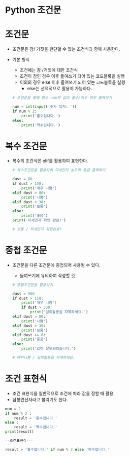 # Python 조건문

# 조건문

- 조건문은 참/ 거짓을 판단할 수 있는 조건식과 함께 사용한다.
- 기본 형식
    - 조건에는 참 /거짓에 대한 조건식
    - 조건이 참인 경우 이후 들여쓰기 되어 있는 코드블록을 실행
    - 이외의 경우 else 이후 들여쓰기 되어 있는 코드블록을 실행
        - else는 선택적으로 활용이 가능하다.
    
    ```python
    # 조건문을 통해 변수 num의 값의 홀수/짝수 여부 출력하기
    
    num = int(input('숫자 입력: '))
    if num % 2: 
        print('홀수입니다.')
    else:
        print('짝수입니다.')
    ```
    

# 복수 조건문

- 복수의 조건식은 elif를 활용하여 표현한다.
    
    ```python
    # 복수조건문을 활용하여 미세먼지 농도의 등급 출력하기
    
    dust = 80
    if dust > 150:
        print('매우 나쁨')
    elif dust > 80:
        print('나쁨')
    elif dust > 30:
        print('보통')
    else:
        print('좋음')
    print('미세먼지 확인 완료!')
    
    # 보통 / 미세먼지 확인완료!
    ```
    

# 중첩 조건문

- 조건문을 다른 조건문에 중첩되어 사용될 수 있다.
    - 들여쓰기에 유의하여 작성할 것
    
    ```python
    # 중첩조건문을 활용하기
    
    dust = 500
    if dust > 150:
        print('매우 나쁨')
        if dust > 300:
            print('실외활동을 자제하세요.')
    elif dust > 80:
        print('나쁨')
    elif dust > 30:
        print('보통')
    elif dust >= 0:
        print('좋음')
    else:
        print('값이 잘못되었습니다.')
    
    # 매우나쁨 / 실외활동을 자제하세요.
    ```
    

# 조건 표현식

- 조건 표현식을 일반적으로 조건에 따라 값을 정할 때 활용
- 삼항연산자라고 불리기도 한다.

```python
num = 2
if num % 2 :
    result = '홀수입니다.'
else :
    result = '짝수입니다.'
print(result)

--조건표현식---

result = '홀수입니다.' if num % 2 else '짝수입니다.'
```
